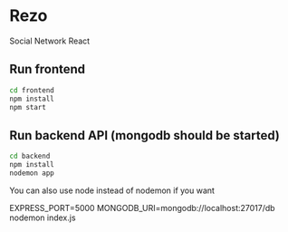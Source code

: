 # Rezo
Social Network React

## Run frontend
```bash
cd frontend
npm install
npm start
```

## Run backend API (mongodb should be started)
```bash
cd backend
npm install
nodemon app
```
You can also use node instead of nodemon if you want

EXPRESS_PORT=5000 MONGODB_URI=mongodb://localhost:27017/db nodemon index.js
